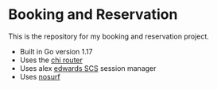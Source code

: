 # Booking and Reservation
This is the repository for my booking and reservation project.

- Built in Go version 1.17
- Uses the [chi router](http://github.com/go-chi/chi/v5)
- Uses alex [edwards SCS](http://github.com/alexedwards/scs/v2) session manager
- Uses [nosurf](http://github.com/justinas/nosurf)